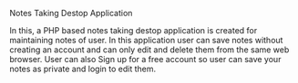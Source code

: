 Notes Taking Destop Application

In this, a PHP based notes taking destop application is created for maintaining notes of user.
In this application user can save notes without creating an account and  can only edit and delete them from the same web browser.
User can also Sign up for a free account so user can save your notes as private and login to edit them.

